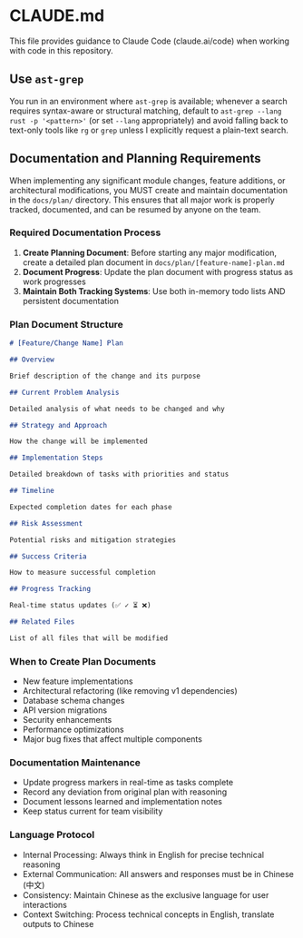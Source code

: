 # CLAUDE.md

This file provides guidance to Claude Code (claude.ai/code) when working with code in this repository.

## Use `ast-grep`

You run in an environment where `ast-grep` is available; whenever a search requires syntax-aware or structural matching, default to `ast-grep --lang rust -p '<pattern>'` (or set `--lang` appropriately) and avoid falling back to text-only tools like `rg` or `grep` unless I explicitly request a plain-text search.

## Documentation and Planning Requirements

When implementing any significant module changes, feature additions, or architectural modifications, you MUST create and maintain documentation in the `docs/plan/` directory. This ensures that all major work is properly tracked, documented, and can be resumed by anyone on the team.

### Required Documentation Process

1. **Create Planning Document**: Before starting any major modification, create a detailed plan document in `docs/plan/[feature-name]-plan.md`
2. **Document Progress**: Update the plan document with progress status as work progresses
3. **Maintain Both Tracking Systems**: Use both in-memory todo lists AND persistent documentation

### Plan Document Structure

```markdown
# [Feature/Change Name] Plan

## Overview

Brief description of the change and its purpose

## Current Problem Analysis

Detailed analysis of what needs to be changed and why

## Strategy and Approach

How the change will be implemented

## Implementation Steps

Detailed breakdown of tasks with priorities and status

## Timeline

Expected completion dates for each phase

## Risk Assessment

Potential risks and mitigation strategies

## Success Criteria

How to measure successful completion

## Progress Tracking

Real-time status updates (✅ ✓ ⏳ ❌)

## Related Files

List of all files that will be modified
```

### When to Create Plan Documents

- New feature implementations
- Architectural refactoring (like removing v1 dependencies)
- Database schema changes
- API version migrations
- Security enhancements
- Performance optimizations
- Major bug fixes that affect multiple components

### Documentation Maintenance

- Update progress markers in real-time as tasks complete
- Record any deviation from original plan with reasoning
- Document lessons learned and implementation notes
- Keep status current for team visibility

### Language Protocol

- Internal Processing: Always think in English for precise technical reasoning
- External Communication: All answers and responses must be in Chinese (中文)
- Consistency: Maintain Chinese as the exclusive language for user interactions
- Context Switching: Process technical concepts in English, translate outputs to Chinese
